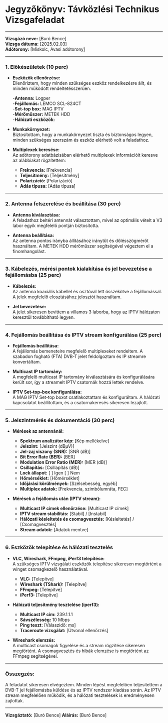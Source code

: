 # Jegyzőkönyv: Távközlési Technikus Vizsgafeladat

---

**Vizsgázó neve:** [Buró Bence]  
**Vizsga dátuma:** [2025.02.03]      
**Adótorony:** [Miskolc, Avasi adótorony]  

---

### 1. Előkészületek (10 perc)

- **Eszközök ellenőrzése:**  
  Ellenőriztem, hogy minden szükséges eszköz rendelkezésre állt, és minden működött rendeltetésszerűen.

    -**Antenna:** Logper  
    -**Fejállomás:** LEMCO SCL-824CT  
    -**Set-top box:** MAG IPTV  
    -**Mérőműszer:** METEK HDD   
    -**Hálózati eszközök:**     


- **Munkakörnyezet:**  
  Biztosítottam, hogy a munkakörnyezet tiszta és biztonságos legyen, minden szükséges szerszám és eszköz elérhető volt a feladathoz.

- **Multiplexek keresése:**  
  Az adótorony adatbázisában elérhető multiplexek információit keresve az alábbiakat rögzítettem:  
  - **Frekvencia:** [Frekvencia]  
  - **Teljesítmény:** [Teljesítmény]  
  - **Polarizáció:** [Polarizáció]  
  - **Adás típusa:** [Adás típusa]  

---

### 2. Antenna felszerelése és beállítása (30 perc)

- **Antenna kiválasztása:**  
  A feladathoz beltéri antennát választottam, mivel az optimális vételt a V3 labor egyik megfelelő pontján biztosította.

- **Antenna beállítása:**  
  Az antenna pontos irányba állításához iránytűt és dőlésszögmérőt használtam. A METEK HDD mérőműszer segítségével végeztem el a finomhangolást.

---

### 3. Kábelezés, mérési pontok kialakítása és jel bevezetése a fejállomásba (25 perc)

- **Kábelezés:**  
  Az antenna koaxiális kábellel és osztóval lett összekötve a fejállomással. A jelek megfelelő elosztásához jelosztót használtam.

- **Jel bevezetése:**  
  A jelet sikeresen bevittem a villamos 3 laborba, hogy az IPTV hálózaton keresztül továbbítható legyen.

---

### 4. Fejállomás beállítása és IPTV stream konfigurálása (25 perc)

- **Fejállomás beállítása:**  
  A fejállomás bemeneteire megfelelő multiplexeket rendeltem. A szabadon fogható (FTA) DVB-T jelet feldolgoztam és IP streamre konvertáltam.

- **Multicast IP tartomány:**  
  A megfelelő multicast IP tartomány kiválasztására és konfigurálására került sor, így a streamelt IPTV csatornák hozzá lettek rendelve.

- **IPTV Set-top-box konfigurálása:**  
  A MAG IPTV Set-top boxot csatlakoztattam és konfiguráltam. A hálózati kapcsolatot beállítottam, és a csatornakeresés sikeresen lezajlott.

---

### 5. Jelszintmérés és dokumentáció (30 perc)

- **Mérések az antennánál:**  
  - **Spektrum analizátor kép:** [Kép mellékelve]  
  - **Jelszint:** [Jelszint (dBμV)]  
  - **Jel-zaj viszony (SNR):** [SNR (dB)]  
  - **Bit Error Rate (BER):** [BER]  
  - **Modulation Error Ratio (MER):** [MER (dB)]  
  - **Csillapítás:** [Csillapítás (dB)]  
  - **Lock állapot:** [ ] Igen [ ] Nem  
  - **Hőmérséklet:** [Hőmérséklet]  
  - **Időjárási körülmények:** [Szélsebesség, egyéb]  
  - **Multiplex adatok:** [Frekvencia, szimbólumráta, FEC]

- **Mérések a fejállomás után (IPTV stream):**  
  - **Multicast IP címek ellenőrzése:** [Multicast IP címek]  
  - **IPTV stream stabilitás:** [Stabil] / [Instabil]  
  - **Hálózati késleltetés és csomagvesztés:** [Késleltetés] / [Csomagvesztés]  
  - **Stream adatok:** [Adatok mentve]

---

### 6. Eszközök telepítése és hálózati tesztelés

- **VLC, Wireshark, FFmpeg, iPerf3 telepítése:**  
  A szükséges IPTV vizsgálati eszközök telepítése sikeresen megtörtént a winget csomagkezelő használatával.  
  - **VLC:** [Telepítve]  
  - **Wireshark (TShark):** [Telepítve]  
  - **FFmpeg:** [Telepítve]  
  - **iPerf3:** [Telepítve]  

- **Hálózati teljesítmény tesztelése (iperf3):**  
  - **Multicast IP cím:** 239.1.1.1  
  - **Sávszélesség:** 10 Mbps  
  - **Ping teszt:** [Válaszidő: ms]  
  - **Traceroute vizsgálat:** [Útvonal ellenőrzés]

- **Wireshark elemzés:**  
  A multicast csomagok figyelése és a stream rögzítése sikeresen megtörtént. A csomagvesztés és hibák elemzése is megtörtént az FFmpeg segítségével.

---

### Összegzés:

A feladatot sikeresen elvégeztem. Minden lépést megfelelően teljesítettem a DVB-T jel fejállomásba küldése és az IPTV rendszer kiadása során. Az IPTV stream megfelelően működik, és a hálózati tesztelések is eredményesen zajlottak.

---

**Vizsgáztató:** [Buró Bence]
**Aláírás:** [Buró Bence]  
